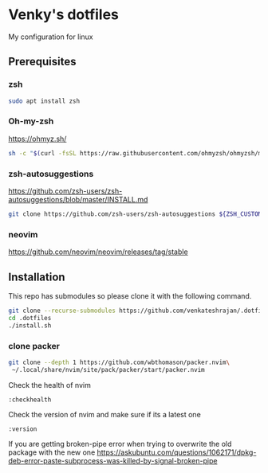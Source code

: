 # Venky's dotfiles
My configuration for linux

## Prerequisites
### zsh
```zsh
sudo apt install zsh
```
### Oh-my-zsh
https://ohmyz.sh/
```zsh
sh -c "$(curl -fsSL https://raw.githubusercontent.com/ohmyzsh/ohmyzsh/master/tools/install.sh)"
```

### zsh-autosuggestions
https://github.com/zsh-users/zsh-autosuggestions/blob/master/INSTALL.md
```zsh
git clone https://github.com/zsh-users/zsh-autosuggestions ${ZSH_CUSTOM:-~/.oh-my-zsh/custom}/plugins/zsh-autosuggestions
```

### neovim
https://github.com/neovim/neovim/releases/tag/stable

## Installation
This repo has submodules so please clone it with the following command.
```zsh
git clone --recurse-submodules https://github.com/venkateshrajan/.dotfiles.git
cd .dotfiles
./install.sh
```

### clone packer
```zsh
git clone --depth 1 https://github.com/wbthomason/packer.nvim\
 ~/.local/share/nvim/site/pack/packer/start/packer.nvim
```

Check the health of nvim
```vim
:checkhealth
```

Check the version of nvim and make sure if its a latest one
```vim
:version
```

If you are getting broken-pipe error when trying to overwrite the old package with the new one
https://askubuntu.com/questions/1062171/dpkg-deb-error-paste-subprocess-was-killed-by-signal-broken-pipe



